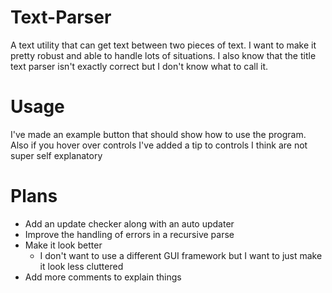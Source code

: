 # Text-Parser
A text utility that can get text between two pieces of text. I want to make it pretty robust and able to handle lots of situations. I also know that the title text parser isn't exactly correct but I don't know what to call it.
# Usage
I've made an example button that should show how to use the program. Also if you hover over controls I've added a tip to controls I think are not super self explanatory
# Plans
* Add an update checker along with an auto updater
* Improve the handling of errors in a recursive parse
* Make it look better
  * I don't want to use a different GUI framework but I want to just make it look less cluttered
* Add more comments to explain things

